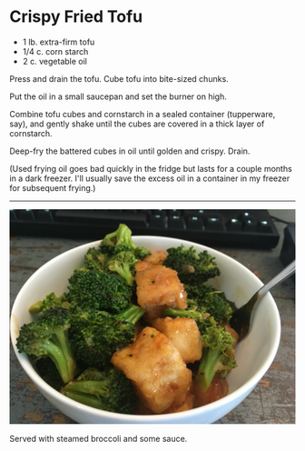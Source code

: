 # Crispy Fried Tofu

- 1 lb. extra-firm tofu
- 1/4 c. corn starch
- 2 c. vegetable oil

Press and drain the tofu. Cube tofu into bite-sized chunks.

Put the oil in a small saucepan and set the burner on high.

Combine tofu cubes and cornstarch in a sealed container (tupperware, say), and
gently shake until the cubes are covered in a thick layer of cornstarch.

Deep-fry the battered cubes in oil until golden and crispy. Drain.

(Used frying oil goes bad quickly in the fridge but lasts for a couple months in
a dark freezer. I'll usually save the excess oil in a container in my freezer
for subsequent frying.)

---

![crispy fried tofu](../images/crispy-fried-tofu.jpg)

Served with steamed broccoli and some sauce.
